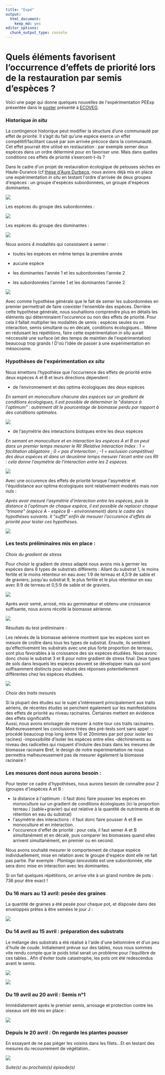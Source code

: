 ```yaml
---
title: "Expé"
output: 
  html_document:
    keep_md: yes
editor_options: 
  chunk_output_type: console
---
```


# Quels éléments favorisent l’occurrence d’effets de priorité lors de la restauration par semis d’espèces ?

Voici une page qui donne quelques nouvelles de l'expérimentation PEExp présentée dans le [poster](https://github.com/RenaudJau/PEExp/blob/main/Poster_ECOVEG_PEExp.pdf) présenté à [ECOVEG](https://www.gembloux.ulg.ac.be/ecoveg15/).

### Historique *in situ*

La contingence historique peut modifier la structure d’une communauté par effet de priorité. Il s’agit du fait qu’une espèce exerce un effet compétitif/facilitant causé par son arrivée précoce dans la communauté. Cet effet pourrait être utilisé en restauration : par exemple semer deux espèces dans un ordre déterminé pour en favoriser une. Mais dans quelles conditions ces effets de priorité s’exercent-t-ils ?

Dans le cadre d'un projet de restauration écologique de pelouses sèches en Haute-Durance (cf [thèse d'Aure Durbecq](https://tel.archives-ouvertes.fr/tel-03638021), nous avions déjà mis en place une expérimentation *in situ* en testant l'ordre d'arrivée de deux groupes d'espèces : un groupe d'espèces subordonnées, un groupe d'espèces dominantes.

![](https://raw.githubusercontent.com/RenaudJau/PEExp/main/reference.jpg)

Les espèces du groupe des subordonnées :

![](https://raw.githubusercontent.com/RenaudJau/PEExp/main/subordonnees.png)

Les espèces du groupe des dominantes :

![](https://raw.githubusercontent.com/RenaudJau/PEExp/main/dominantes.png)

Nous avions 4 modalités qui consistaient à semer :

* toutes les espèces en même temps la première année

* aucune espèce

* les dominantes l'année 1 et les subordonnées l'année 2

* les subordonnées l'année 1 et les dominantes l'année 2

![](https://raw.githubusercontent.com/RenaudJau/PEExp/main/plan_exp.jpg)

Avec comme hypothèse générale que le fait de semer les subordonnées en premier permettrait de faire coexister l'ensemble des espèces. Derrière cette hypothèse générale, nous souhaitions comprendre plus en détails les éléments qui déterminaient l'occurence ou non des effets de priorité. Pour cela il fallait multiplier les modalités de semis : espèces seules ou en interaction, semis simultané ou en décalé, conditions écologiques... Même en réduisant les répétitions, faire cette expérimentation *in situ* aurait néccessité une surface (et des temps de maintien de l'expérimentation) beaucoup trop grands ! D'où l'idée de passer à une expérimentation en mésocosme.

### Hypothèses de l'expérimentation *ex situ*

Nous émettons l’hypothèse que l’occurrence des effets de priorité entre deux espèces A et B et leurs directions dépendent :

* de l’environnement et des optima écologiques des deux espèces 

*En semant en monoculture chacune des espèces sur un gradient de conditions écologiques, il est possible de déterminer la "distance à l'optimum" : autrement dit le pourcentage de biomasse perdu par rapport à des conditions optimales.*

![](https://raw.githubusercontent.com/RenaudJau/PEExp/main/mesure_dist.png)

* de l’asymétrie des interactions biotiques entre les deux espèces

*En semant en monoculture et en interaction les espèces A et B on peut dans un premier temps mesurer le RII (Relative Interaction Index : 1 = facilitation obligatoire ; 0 = pas d'interaction ; -1 = exclusion compétitive) des deux espèces et dans un deuxième temps mesurer l'écart entre ces RII : cela donne l'asymétrie de l'interaction entre les 2 espèces.*

![](https://raw.githubusercontent.com/RenaudJau/PEExp/main/mesure_inter.png)

Avec une occurence des effets de priorité lorsque l'asymétrie et l'équidistance aux optima écologiques sont relativement modérés mais non nuls :

*Après avoir mesuré l'asymétrie d'interaction entre les espèces, puis la distance à l'optimum de chaque espèce, il est possible de replacer chaque "trinome" (espèce A - espèce B - environnement) dans le cadre des hypothèses suivants. Il "suffit" enfin de mesurer l'occurence d'effets de priorité pour tester ces hypothèses.*

![](https://raw.githubusercontent.com/RenaudJau/PEExp/main/hyp_gene.png)

### Les tests préliminaires mis en place :

*Choix du gradient de stress* 

Pour choisir le gradient de stress adapté nous avons mis à germer les espèces dans 8 types de substrats différents :
Allant du substrat 1, le moins fertile et le moins rétenteur en eau avec 1:9 de terreau et 4,5:9 de sable et de graviers; jusqu’au substrat 9, le plus fertile et le plus rétenteur en eau avec 8:9 de terreau et 0,5:9 de sable et de graviers.

![](https://raw.githubusercontent.com/RenaudJau/PEExp/main/pretest2_750.jpg)

Après avoir semé, arrosé, mis au germinateur et obtenu une croissance suffisante, nous avons récolté la biomasse aérienne.

![](https://raw.githubusercontent.com/RenaudJau/PEExp/main/images_pretest_750.jpg)

Résultats du test préliminaire :

Les relevés de la biomasse aérienne montrent que les espèces sont en mesure de croître dans tous les types de substrat. Ensuite, ils semblent qu'effectivement les substrats avec une plus forte proportion de terreau, sont plus favorables à la croissance des six espèces étudiées.
Nous avonc donc choisi le substrat 3 et 8 pour notre gradient de stress final: Deux types de sols dans lesquels les espèces peuvent se développer mais qui sont suffisamment distincts pour induire des réponses potentiellement différentes chez les espèces étudiées.

![](https://raw.githubusercontent.com/RenaudJau/PEExp/main/result_prem_biomasse_750.png)

*Choix des traits mesurés*

Si la plupart des études sur le sujet s’intéressent principalement aux traits aériens, de récentes études se penchent également sur les manifestations des effets de priorité au niveau racinaires. Certaines mettent en évidence des effets significatifs  
Aussi, nous avons envisager de mesurer à notre tour ces traits racinaires.
Malheureusement les conclusions tirées des pré-tests sont sans appel : 
-procédé beaucoup trop long (entre 10 et 20mintes par pot pour isoler les racines)
-impossibilité d’isoler les espèces entre elles
-déchirements au niveau des radicelles qui risquent d’induire des biais dans les mesures de biomasse racinaire
Bref, le design de notre expérimentation ne nous permettra malheureusement pas de mesurer également la biomasse racinaire !


### Les mesures dont nous aurons besoin :

Pour tester ce cadre d'hypothèses, nous aurons besoin de connaître pour 2 (groupes d')espèces A et B :

* la distance à l'optimum : il faut donc faire pousser les espèces en monoculture sur un gradient de conditions écologiques (ici la proportion terreau / (sable+gravier) qui est relative à la quantité de nutriments et de rétention en eau du substrat)
* l'asymétrie des interactions : il faut donc faire pousser A et B en monoculture et en interaction.
* l'occurence d'effet de priorité : pour cela, il faut semer A et B simultanément et en décalé, puis comparer les biomasses quand elles arrivent simultanément, en premier ou en second.

Nous avons souhaité mesurer le comportement de chaque espèce individuellement, mise en relation avec le groupe d'espèce dont elle ne fait pas partie. Par exemple : *Plantago lanceolata* est une subordonnée, elle sera donc mise en interaction avec les dominantes.

Si on fait quelques répétitions, on arrive vite à un grand nombre de pots : 736 pour être exact !

### Du 16 mars au 13 avril: pesée des graines

La quantité de graines a été pesée pour chaque pot, et disposée dans des enveloppes prêtes à être semées le jour J :

![](https://raw.githubusercontent.com/RenaudJau/PEExp/main/pesee.png)

### Du 14 avril au 15 avril : préparation des substrats

Le mélange des substrats a été réalisé à l'aide d'une bétonnière et d'un peu d'huile de coude. Initialement prévue sur des tables, nous nous sommes vite rendu compte que le poids total serait un problème pour l'équilibre de ces tables.. Afin d'éviter toute catastrophe, les pots ont été redescendus avant le semis.

![](https://raw.githubusercontent.com/RenaudJau/PEExp/main/substrat.png)

![](https://raw.githubusercontent.com/RenaudJau/PEExp/main/ausol.png)

### Du 19 avril au 20 avril : Semis n°1

Immédiatement après le premier semis, arrosage et protection contre les oiseaux ont été mis en place :

![](https://raw.githubusercontent.com/RenaudJau/PEExp/main/semis.png)

### Depuis le 20 avril : On regarde les plantes pousser

En essayant de ne pas piéger les voisins dans les filets.. Et en testant des mesures du recouvrement de végétation..

![](https://raw.githubusercontent.com/RenaudJau/PEExp/main/suivi1.png)

*Suite(s) au prochain(s) épisode(s)*




